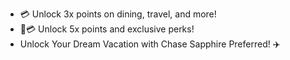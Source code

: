* 💳 Unlock 3x points on dining, travel, and more!
* 🚗💳 Unlock 5x points and exclusive perks!
* Unlock Your Dream Vacation with Chase Sapphire Preferred! ✈️
